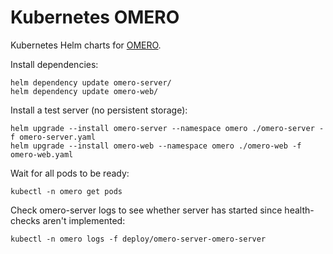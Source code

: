 # Kubernetes OMERO

Kubernetes Helm charts for [OMERO](https://www.openmicroscopy.org/).

Install dependencies:

    helm dependency update omero-server/
    helm dependency update omero-web/

Install a test server (no persistent storage):

    helm upgrade --install omero-server --namespace omero ./omero-server -f omero-server.yaml
    helm upgrade --install omero-web --namespace omero ./omero-web -f omero-web.yaml

Wait for all pods to be ready:

    kubectl -n omero get pods

Check omero-server logs to see whether server has started since health-checks aren't implemented:

    kubectl -n omero logs -f deploy/omero-server-omero-server
